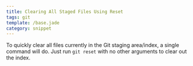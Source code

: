 ```yaml
---
title: Clearing All Staged Files Using Reset
tags: git
template: /base.jade
category: snippet
---
```


To quickly clear all files currently in the Git staging area/index, a single command will do. Just run `git reset` with no other arguments to clear out the index.
